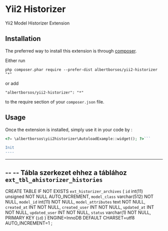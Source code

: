 Yii2 Historizer
===============
Yii2 Model Historizer Extension

Installation
------------

The preferred way to install this extension is through [composer](http://getcomposer.org/download/).

Either run

```
php composer.phar require --prefer-dist albertborsos/yii2-historizer "*"
```

or add

```
"albertborsos/yii2-historizer": "*"
```

to the require section of your `composer.json` file.


Usage
-----

Once the extension is installed, simply use it in your code by  :

```php
<?= \albertborsos\yii2historizer\AutoloadExample::widget(); ?>```

Init
----

```
-- --------------------------------------------------------

--
-- Tábla szerkezet ehhez a táblához `ext_tbl_ahistorizer_histories`
--

CREATE TABLE IF NOT EXISTS `ext_historizer_archives` (
  `id` int(11) unsigned NOT NULL AUTO_INCREMENT,
  `model_class` varchar(512) NOT NULL,
  `model_id` int(11) NOT NULL,
  `model_attributes` text NOT NULL,
  `created_at` INT NOT NULL,
  `created_user` INT NOT NULL,
  `updated_at` INT NOT NULL,
  `updated_user` INT NOT NULL,
  `status` varchar(1) NOT NULL,
  PRIMARY KEY (`id`)
) ENGINE=InnoDB DEFAULT CHARSET=utf8 AUTO_INCREMENT=1 ;


```